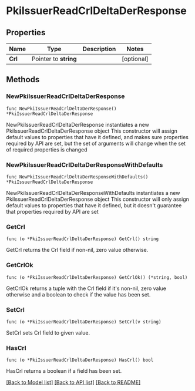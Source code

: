 # PkiIssuerReadCrlDeltaDerResponse


## Properties

Name | Type | Description | Notes
------------ | ------------- | ------------- | -------------
**Crl** | Pointer to **string** |  | [optional] 



## Methods


### NewPkiIssuerReadCrlDeltaDerResponse

`func NewPkiIssuerReadCrlDeltaDerResponse() *PkiIssuerReadCrlDeltaDerResponse`

NewPkiIssuerReadCrlDeltaDerResponse instantiates a new PkiIssuerReadCrlDeltaDerResponse object
This constructor will assign default values to properties that have it defined,
and makes sure properties required by API are set, but the set of arguments
will change when the set of required properties is changed

### NewPkiIssuerReadCrlDeltaDerResponseWithDefaults

`func NewPkiIssuerReadCrlDeltaDerResponseWithDefaults() *PkiIssuerReadCrlDeltaDerResponse`

NewPkiIssuerReadCrlDeltaDerResponseWithDefaults instantiates a new PkiIssuerReadCrlDeltaDerResponse object
This constructor will only assign default values to properties that have it defined,
but it doesn't guarantee that properties required by API are set


### GetCrl

`func (o *PkiIssuerReadCrlDeltaDerResponse) GetCrl() string`

GetCrl returns the Crl field if non-nil, zero value otherwise.

### GetCrlOk

`func (o *PkiIssuerReadCrlDeltaDerResponse) GetCrlOk() (*string, bool)`

GetCrlOk returns a tuple with the Crl field if it's non-nil, zero value otherwise
and a boolean to check if the value has been set.

### SetCrl

`func (o *PkiIssuerReadCrlDeltaDerResponse) SetCrl(v string)`

SetCrl sets Crl field to given value.


### HasCrl

`func (o *PkiIssuerReadCrlDeltaDerResponse) HasCrl() bool`

HasCrl returns a boolean if a field has been set.









[[Back to Model list]](../README.md#documentation-for-models) [[Back to API list]](../README.md#documentation-for-api-endpoints) [[Back to README]](../README.md)


